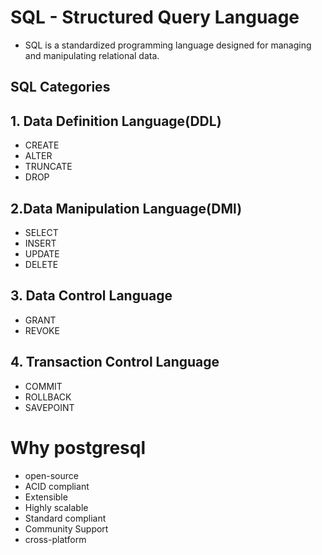 # SQL - Structured Query Language
- SQL is a standardized programming language designed for managing and manipulating relational data.

## SQL Categories
## 1. Data Definition Language(DDL)
- CREATE
- ALTER
- TRUNCATE
- DROP
## 2.Data Manipulation Language(DMl)
- SELECT
- INSERT
- UPDATE
- DELETE
## 3. Data Control Language
- GRANT
- REVOKE
## 4. Transaction Control Language
- COMMIT
- ROLLBACK
- SAVEPOINT
# Why postgresql
- open-source
- ACID compliant
- Extensible
- Highly scalable
- Standard compliant
- Community Support
- cross-platform